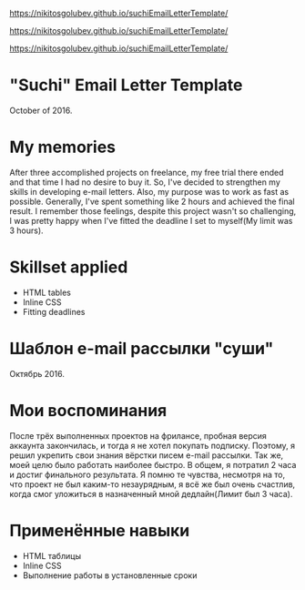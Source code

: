 https://nikitosgolubev.github.io/suchiEmailLetterTemplate/

https://nikitosgolubev.github.io/suchiEmailLetterTemplate/

https://nikitosgolubev.github.io/suchiEmailLetterTemplate/

# "Suchi" Email Letter Template
October of 2016.

# My memories
After three accomplished projects on freelance, my free trial there ended and that time I had no desire to buy it. So, I've decided to strengthen my skills in developing e-mail letters. Also, my purpose was to work as fast as possible. Generally, I've spent something like 2 hours and achieved the final result. I remember those feelings, despite this project wasn't so challenging, I was pretty happy when I've fitted the deadline I set to myself(My limit was 3 hours).

# Skillset applied
- HTML tables
- Inline CSS
- Fitting deadlines

# Шаблон e-mail рассылки "суши"
Октябрь 2016.

# Мои воспоминания
После трёх выполненных проектов на фрилансе, пробная версия аккаунта закончилась, и тогда я не хотел покупать подписку. Поэтому, я решил укрепить свои знания вёрстки писем e-mail рассылки. Так же, моей целю было работать наиболее быстро. В общем, я потратил 2 часа и достиг финального результата. Я помню те чувства, несмотря на то, что проект не был каким-то незаурядным, я всё же был очень счастлив, когда смог уложиться в назначенный мной дедлайн(Лимит был 3 часа).

# Применённые навыки
- HTML таблицы
- Inline CSS
- Выполнение работы в установленные сроки
